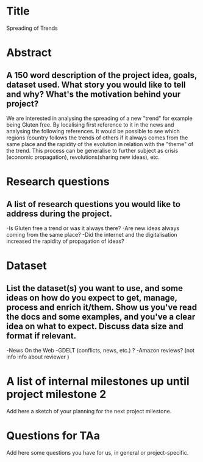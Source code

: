 # Title
Spreading of Trends
# Abstract
## A 150 word description of the project idea, goals, dataset used. What story you would like to tell and why? What's the motivation behind your project?
We are interested in analysing the spreading of a new "trend" for example being Gluten free. By localising first reference to it in the news and analysing the following references. It would be possible to see which regions /country follows the trends of others if it always comes from the same place and the rapidity of the evolution in relation with the "theme" of the trend. This process can be generalise to further subject as crisis (economic propagation), revolutions(sharing new ideas), etc.

# Research questions
## A list of research questions you would like to address during the project.
-Is Gluten free a trend or was it always there?
-Are new ideas always coming from the same place?
-Did the internet and the digitalisation increased the rapidity of propagation of ideas?

# Dataset
## List the dataset(s) you want to use, and some ideas on how do you expect to get, manage, process and enrich it/them. Show us you've read the docs and some examples, and you've a clear idea on what to expect. Discuss data size and format if relevant.
-News On the Web
-GDELT (conflicts, news, etc.) ?
-Amazon reviews? (not info info about reviewer )
# A list of internal milestones up until project milestone 2
Add here a sketch of your planning for the next project milestone.

# Questions for TAa
Add here some questions you have for us, in general or project-specific.
